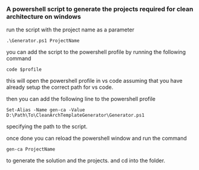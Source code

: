 ### A powershell script to generate the projects required for clean architecture on windows

run the script with the project name as a parameter
```
.\Generator.ps1 ProjectName
```

you can add the script to the powershell profile by running the following command
```
code $profile
```
this will open the powershell profile in vs code assuming that you have already setup the correct path for vs code.

then you can add the following line to the powershell profile
```
Set-Alias -Name gen-ca -Value D:\Path\To\CleanArchTemplateGenerator\Generator.ps1
```
specifying the path to the script.

once done you can reload the powershell window and run the command
```
gen-ca ProjectName
```
to generate the solution and the projects. and cd into the folder.